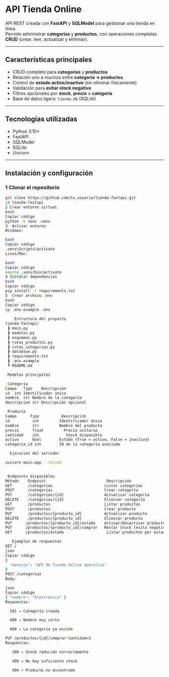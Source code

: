 # API Tienda Online

API REST creada con **FastAPI** y **SQLModel** para gestionar una tienda en línea.  
Permite administrar **categorías** y **productos**, con operaciones completas **CRUD** (crear, leer, actualizar y eliminar).

---

##  Características principales

- CRUD completo para **categorías** y **productos**
- Relación uno a muchos entre **categoría → productos**
- Control de **estado activo/inactivo** (sin eliminar físicamente)
- Validación para **evitar stock negativo**
- Filtros opcionales por **stock**, **precio** o **categoría**
- Base de datos ligera: `tienda.db` (SQLite)

---

##  Tecnologías utilizadas

- Python 3.10+
- FastAPI
- SQLModel
- SQLite
- Uvicorn

---

##  Instalación y configuración

### 1️ Clonar el repositorio
```bash
git clone https://github.com/tu_usuario/tienda-fastapi.git
cd tienda-fastapi
2 Crear entorno virtual
bash
Copiar código
python -m venv .venv
3️  Activar entorno
Windows:

bash
Copiar código
.venv\Scripts\activate
Linux/Mac:

bash
Copiar código
source .venv/bin/activate
4 Instalar dependencias
bash
Copiar código
pip install -r requirements.txt
5️  Crear archivo .env
bash
Copiar código
cp .env.example .env
   
    Estructura del proyecto
tienda-fastapi/
 ┣ main.py
 ┣ modelos.py
 ┣ esquemas.py
 ┣ rutas_productos.py
 ┣ rutas_categorias.py
 ┣ database.py
 ┣ requirements.txt
 ┣ .env.example
 ┗ README.md

 Modelos principales

 Categoría
Campo	Tipo	Descripción
id	int	Identificador único
nombre	str	Nombre de la categoría
descripcion	str	Descripción opcional

 Producto
Campo	   Tipo	         Descripción
id	        int       	Identificador único
nombre	    str	        Nombre del producto
precio	    float	      Precio unitario
cantidad	int	           Stock disponible
activo	    bool	    Estado (True = activo, False = inactivo)
categoria_id int	    ID de la categoría asociada

  Ejecución del servidor

uvicorn main:app --reload

 
 Endpoints disponibles
Método	  Endpoint     	                     Descripción
GET	      /categorias	                    Listar categorías
POST	  /categorias	                    Crear categoría
PUT	      /categorias/{id}	                Actualizar categoría
DELETE	  /categorias/{id}	                Eliminar categoría
GET	      /productos	                    Listar productos
POST	  /productos	                    Crear producto
PUT	      /productos/{producto_id}	        Actualizar producto
DELETE	  /productos/{producto_id}	        Eliminar producto
PUT      /productos/{producto_id}/estado	Activar/Desactivar producto
PUT	     /productos/{producto_id}/comprar	Restar stock (evita negativos)
GET	     /productos/estado	                 Listar productos por estado

   Ejemplos de respuestas
GET /
json
Copiar código
{
  "mensaje": "API de Tienda Online operativa"
}
POST /categorias
Body:

json
Copiar código
{ "nombre": "Electrónica" }
Respuestas:

  201 → Categoría creada

  400 → Nombre muy corto

  409 → La categoría ya existe

PUT /productos/{id}/comprar?cantidad=3
Respuestas:

   200 → Stock reducido correctamente

   400 → No hay suficiente stock

   404 → Producto no encontrado

